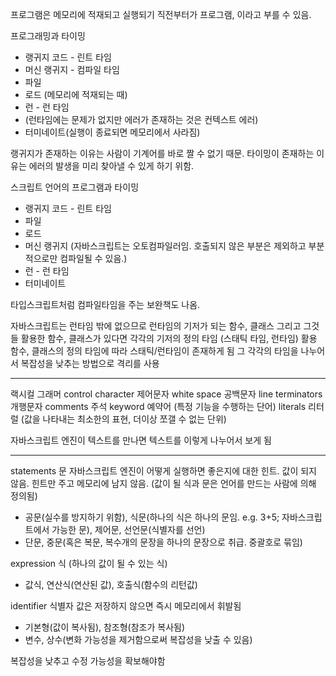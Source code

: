 프로그램은 메모리에 적재되고 실행되기 직전부터가 프로그램, 이라고 부를 수 있음.

프로그래밍과 타이밍
* 랭귀지 코드 - 린트 타임
* 머신 랭귀지 - 컴파일 타임
* 파일
* 로드 (메모리에 적재되는 때)
* 런 - 런 타임
* (런타임에는 문제가 없지만 에러가 존재하는 것은 컨텍스트 에러)
* 터미네이트(실행이 종료되면 메모리에서 사라짐)

랭귀지가 존재하는 이유는 사람이 기계어를 바로 짤 수 없기 때문.
타이밍이 존재하는 이유는 에러의 발생을 미리 찾아낼 수 있게 하기 위함.

스크립트 언어의 프로그램과 타이밍
* 랭귀지 코드 - 린트 타임
* 파일
* 로드
* 머신 랭귀지 (자바스크립트는 오토컴파일러임. 호출되지 않은 부분은 제외하고 부분적으로만 컴파일될 수 있음.)
* 런 - 런 타임
* 터미네이트

타입스크립트처럼 컴파일타임을 주는 보완책도 나옴.

자바스크립트는 런타임 밖에 없으므로
런타임의 기저가 되는 함수, 클래스
그리고 그것들 활용한 함수, 클래스가 있다면
각각의 기저의 정의 타임 (스태틱 타임, 런타임)
활용 함수, 클래스의 정의 타임에 따라 스태틱/런타임이 존재하게 됨
그 각각의 타임을 나누어서 복잡성을 낮추는 방법으로 격리를 사용

---

랙시컬 그래머
control character 제어문자
white space 공백문자
line terminators 개행문자
comments 주석
keyword 예약어 (특정 기능을 수행하는 단어)
literals 리터럴 (값을 나타내는 최소한의 표현, 더이상 쪼갤 수 없는 단위)

자바스크립트 엔진이 텍스트를 만나면 텍스트를 이렇게 나누어서 보게 됨

---

statements 문
자바스크립트 엔진이 어떻게 실행하면 좋은지에 대한 힌트. 값이 되지 않음. 힌트만 주고 메모리에 남지 않음. (값이 될 식과 문은 언어를 만드는 사람에 의해 정의됨)
* 공문(실수를 방지하기 위함), 식문(하나의 식은 하나의 문임. e.g. 3+5; 자바스크립트에서 가능한 문), 제어문, 선언문(식별자를 선언) 
* 단문, 중문(혹은 복문, 복수개의 문장을 하나의 문장으로 취급. 중괄호로 묶임)

expression 식 (하나의 값이 될 수 있는 식)
* 값식, 연산식(연산된 값), 호출식(함수의 리턴값)

identifier 식별자
값은 저장하지 않으면 즉시 메모리에서 휘발됨
* 기본형(값이 복사됨), 참조형(참조가 복사됨)
* 변수, 상수(변화 가능성을 제거함으로써 복잡성을 낮출 수 있음)

복잡성을 낮추고 수정 가능성을 확보해야함
